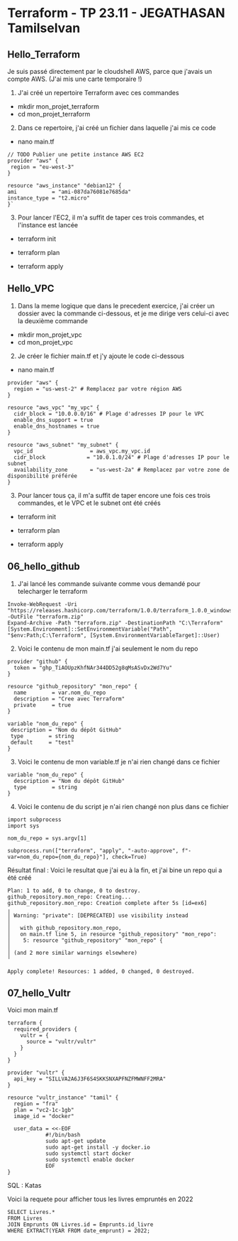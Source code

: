 # Terraform - TP 23.11 - JEGATHASAN Tamilselvan


## Hello_Terraform

Je suis passé directement par le cloudshell AWS, parce que j'avais un compte AWS. (J'ai mis une carte temporaire !)

1. J'ai créé un repertoire Terraform avec ces commandes

- mkdir mon_projet_terraform
- cd mon_projet_terraform


2. Dans ce repertoire, j'ai créé un fichier dans laquelle j'ai mis ce code

-  nano main.tf

```
// TODO Publier une petite instance AWS EC2
provider "aws" {
 region = "eu-west-3"
}

resource "aws_instance" "debian12" {
ami           = "ami-087da76081e7685da"
instance_type = "t2.micro"
}`
```

3. Pour lancer l'EC2, il m'a suffit de taper ces trois commandes, et l'instance est lancée

-  terraform init

-  terraform plan

-  terraform apply


## Hello_VPC

1. Dans la meme logique que dans le precedent exercice, j'ai créer un dossier avec la commande ci-dessous, et je me dirige vers celui-ci avec la deuxième commande

- mkdir mon_projet_vpc
- cd mon_projet_vpc

2. Je créer le fichier main.tf et j'y ajoute le code ci-dessous

-  nano main.tf

```
provider "aws" {
  region = "us-west-2" # Remplacez par votre région AWS
}

resource "aws_vpc" "my_vpc" {
  cidr_block = "10.0.0.0/16" # Plage d'adresses IP pour le VPC
  enable_dns_support = true
  enable_dns_hostnames = true
}

resource "aws_subnet" "my_subnet" {
  vpc_id                  = aws_vpc.my_vpc.id
  cidr_block             = "10.0.1.0/24" # Plage d'adresses IP pour le subnet
  availability_zone       = "us-west-2a" # Remplacez par votre zone de disponibilité préférée
}
```
3. Pour lancer tous ça, il m'a suffit de taper encore une fois ces trois commandes, et le VPC et le subnet ont été créés

-  terraform init

-  terraform plan

-  terraform apply

## 06_hello_github

1.  J'ai lancé les commande suivante comme vous demandé pour telecharger le terraform

```
Invoke-WebRequest -Uri "https://releases.hashicorp.com/terraform/1.0.0/terraform_1.0.0_windows_amd64.zip" -OutFile "terraform.zip"
Expand-Archive -Path "terraform.zip" -DestinationPath "C:\Terraform"
[System.Environment]::SetEnvironmentVariable("Path", "$env:Path;C:\Terraform", [System.EnvironmentVariableTarget]::User)
```

2.  Voici le contenu de mon main.tf j'ai seulement le nom du repo

```
provider "github" {
  token = "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"
}

resource "github_repository" "mon_repo" {
  name        = var.nom_du_repo
  description = "Cree avec Terraform"
  private     = true
}

variable "nom_du_repo" {
 description = "Nom du dépôt GitHub"
 type        = string
 default     = "test"
}
```

3.  Voici le contenu de mon variable.tf je n'ai rien changé dans ce fichier
   
``` 
variable "nom_du_repo" {
  description = "Nom du dépôt GitHub"
  type        = string
}
```

4. Voici le contenu de du script je n'ai rien changé non plus dans ce fichier

```
import subprocess
import sys

nom_du_repo = sys.argv[1]

subprocess.run(["terraform", "apply", "-auto-approve", f"-var=nom_du_repo={nom_du_repo}"], check=True)
```
Résultat final : Voici le resultat que j'ai eu à la fin, et j'ai bine un repo qui a été créé

```
Plan: 1 to add, 0 to change, 0 to destroy.
github_repository.mon_repo: Creating...
github_repository.mon_repo: Creation complete after 5s [id=ex6]
╷
│ Warning: "private": [DEPRECATED] use visibility instead
│
│   with github_repository.mon_repo,
│   on main.tf line 5, in resource "github_repository" "mon_repo":
│    5: resource "github_repository" "mon_repo" {
│
│ (and 2 more similar warnings elsewhere)
╵

Apply complete! Resources: 1 added, 0 changed, 0 destroyed.
```

## 07_hello_Vultr

Voici mon main.tf
```
terraform {
  required_providers {
    vultr = {
      source = "vultr/vultr"
    }
  }
}

provider "vultr" {
  api_key = "SILLVA2A6J3F6S4SKKSNXAPFNZFMWNFF2MRA"
}

resource "vultr_instance" "tamil" {
  region = "fra"
  plan = "vc2-1c-1gb"
  image_id = "docker"

  user_data = <<-EOF
            #!/bin/bash
            sudo apt-get update
            sudo apt-get install -y docker.io
            sudo systemctl start docker
            sudo systemctl enable docker
            EOF
}
```

SQL : Katas

Voici la requete pour afficher tous les livres empruntés en 2022
```
SELECT Livres.*
FROM Livres
JOIN Emprunts ON Livres.id = Emprunts.id_livre
WHERE EXTRACT(YEAR FROM date_emprunt) = 2022;
```

